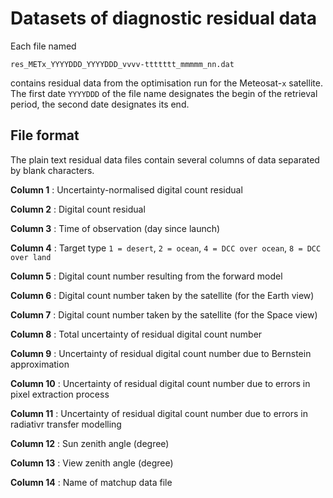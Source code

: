 # Datasets of diagnostic residual data

Each file named

    res_METx_YYYYDDD_YYYYDDD_vvvv-ttttttt_mmmmm_nn.dat
    
contains residual data from the optimisation run for the Meteosat-`x` satellite. The first date `YYYYDDD` of the file name designates the begin of the retrieval period, the second date designates its end.

## File format

The plain text residual data files contain several columns of data separated by blank characters. 

**Column 1**
:  Uncertainty-normalised digital count residual

**Column 2**
:  Digital count residual

**Column 3**
:  Time of observation (day since launch)

**Column 4**
:  Target type `1 = desert`, `2 = ocean`, `4 = DCC over ocean`, `8 = DCC over land`

**Column 5**
:  Digital count number resulting from the forward model

**Column 6**
:  Digital count number taken by the satellite (for the Earth view)

**Column 7**
:  Digital count number taken by the satellite (for the Space view)

**Column 8**
:  Total uncertainty of residual digital count number

**Column 9**
:  Uncertainty of residual digital count number due to Bernstein approximation

**Column 10**
:  Uncertainty of residual digital count number due to errors in pixel extraction process

**Column 11**
:  Uncertainty of residual digital count number due to errors in radiativr transfer modelling

**Column 12**
:  Sun zenith angle (degree)

**Column 13**
:  View zenith angle (degree)

**Column 14**
:  Name of matchup data file 
